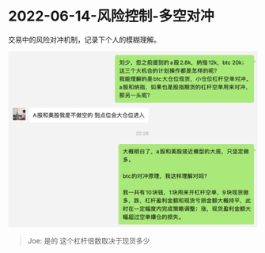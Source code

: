 # 2022-06-14-风险控制-多空对冲

交易中的风险对冲机制，记录下个人的模糊理解。

![img](resource/2022-06-14-duichong.png)

> Joe: 是的 这个杠杆倍数取决于现货多少